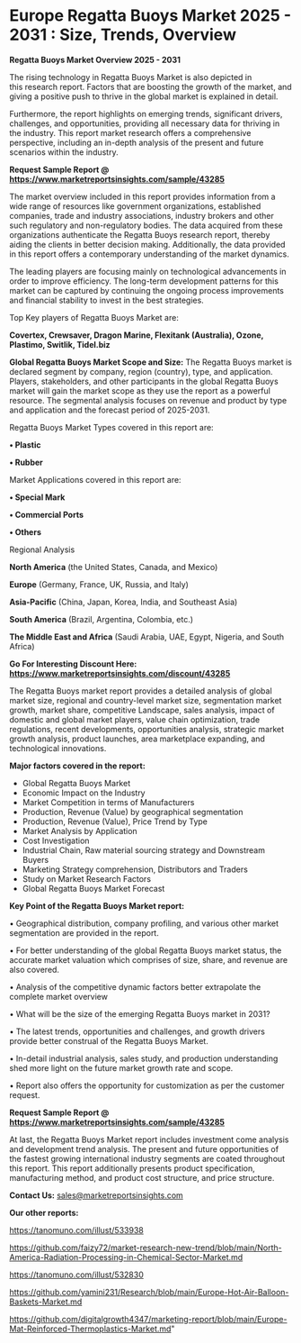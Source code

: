 # Europe Regatta Buoys Market 2025 - 2031 : Size, Trends, Overview

<Strong> Regatta Buoys Market Overview 2025 - 2031</strong>

The rising technology in Regatta Buoys Market is also depicted in this research report. Factors that are boosting the growth of the market, and giving a positive push to thrive in the global market is explained in detail.

Furthermore, the report highlights on emerging trends, significant drivers, challenges, and opportunities, providing all necessary data for thriving in the industry. This report market research offers a comprehensive perspective, including an in-depth analysis of the present and future scenarios within the industry.

<strong>Request Sample Report @ <a href=https://www.marketreportsinsights.com/sample/43285>https://www.marketreportsinsights.com/sample/43285</a></strong>

The market overview included in this report provides information from a wide range of resources like government organizations, established companies, trade and industry associations, industry brokers and other such regulatory and non-regulatory bodies. The data acquired from these organizations authenticate the Regatta Buoys research report, thereby aiding the clients in better decision making. Additionally, the data provided in this report offers a contemporary understanding of the market dynamics.

The leading players are focusing mainly on technological advancements in order to improve efficiency. The long-term development patterns for this market can be captured by continuing the ongoing process improvements and financial stability to invest in the best strategies.

Top Key players of Regatta Buoys Market are:

<strong>Covertex, Crewsaver, Dragon Marine, Flexitank (Australia), Ozone, Plastimo, Switlik, Tidel.biz</strong>

<strong><b>Global Regatta Buoys Market Scope and Size:</b></strong>
The Regatta Buoys market is declared segment by company, region (country), type, and application. Players, stakeholders, and other participants in the global Regatta Buoys market will gain the market scope as they use the report as a powerful resource. The segmental analysis focuses on revenue and product by type and application and the forecast period of 2025-2031.

Regatta Buoys Market Types covered in this report are:

<strong>•  Plastic

•  Rubber</strong>

Market Applications covered in this report are:

<strong>•  Special Mark

•  Commercial Ports

•  Others</strong> 

Regional Analysis

<strong>North America</strong> (the United States, Canada, and Mexico)

<strong>Europe</strong> (Germany, France, UK, Russia, and Italy)

<strong>Asia-Pacific</strong> (China, Japan, Korea, India, and Southeast Asia)

<strong>South America</strong> (Brazil, Argentina, Colombia, etc.)

<strong>The Middle East and Africa</strong> (Saudi Arabia, UAE, Egypt, Nigeria, and South Africa)

<strong>Go For Interesting Discount Here: <a href=https://www.marketreportsinsights.com/discount/43285>https://www.marketreportsinsights.com/discount/43285</a></strong>

The Regatta Buoys market report provides a detailed analysis of global market size, regional and country-level market size, segmentation market growth, market share, competitive Landscape, sales analysis, impact of domestic and global market players, value chain optimization, trade regulations, recent developments, opportunities analysis, strategic market growth analysis, product launches, area marketplace expanding, and technological innovations.

<strong><b>Major factors covered in the report:</b></strong>
<ul>
  <li>Global Regatta Buoys Market </li>
  <li>Economic Impact on the Industry</li>
  <li>Market Competition in terms of Manufacturers</li>
  <li>Production, Revenue (Value) by geographical segmentation</li>
  <li>Production, Revenue (Value), Price Trend by Type</li>
  <li>Market Analysis by Application</li>
  <li>Cost Investigation</li>
  <li>Industrial Chain, Raw material sourcing strategy and Downstream Buyers</li>
  <li>Marketing Strategy comprehension, Distributors and Traders</li>
  <li>Study on Market Research Factors</li>
  <li>Global Regatta Buoys Market Forecast</li>
</ul>

<strong><b>Key Point of the Regatta Buoys Market report:</b></strong>

• Geographical distribution, company profiling, and various other market segmentation are provided in the report.

• For better understanding of the global Regatta Buoys market status, the accurate market valuation which comprises of size, share, and revenue are also covered.

• Analysis of the competitive dynamic factors better extrapolate the complete market overview

• What will be the size of the emerging Regatta Buoys market in 2031?

• The latest trends, opportunities and challenges, and growth drivers provide better construal of the Regatta Buoys Market.

• In-detail industrial analysis, sales study, and production understanding shed more light on the future market growth rate and scope.

• Report also offers the opportunity for customization as per the customer request.

<strong>Request Sample Report @ <a href=https://www.marketreportsinsights.com/sample/43285>https://www.marketreportsinsights.com/sample/43285</a></strong>

At last, the Regatta Buoys Market report includes investment come analysis and development trend analysis. The present and future opportunities of the fastest growing international industry segments are coated throughout this report. This report additionally presents product specification, manufacturing method, and product cost structure, and price structure.

<strong>Contact Us:</strong>
sales@marketreportsinsights.com

<strong>Our other reports:</strong>

<a href=https://tanomuno.com/illust/533938>https://tanomuno.com/illust/533938</a>

<a href=https://github.com/faizy72/market-research-new-trend/blob/main/North-America-Radiation-Processing-in-Chemical-Sector-Market.md>https://github.com/faizy72/market-research-new-trend/blob/main/North-America-Radiation-Processing-in-Chemical-Sector-Market.md</a>

<a href=https://tanomuno.com/illust/532830>https://tanomuno.com/illust/532830</a>

<a href=https://github.com/yamini231/Research/blob/main/Europe-Hot-Air-Balloon-Baskets-Market.md>https://github.com/yamini231/Research/blob/main/Europe-Hot-Air-Balloon-Baskets-Market.md</a>

<a href=https://github.com/digitalgrowth4347/marketing-report/blob/main/Europe-Mat-Reinforced-Thermoplastics-Market.md>https://github.com/digitalgrowth4347/marketing-report/blob/main/Europe-Mat-Reinforced-Thermoplastics-Market.md</a>"
